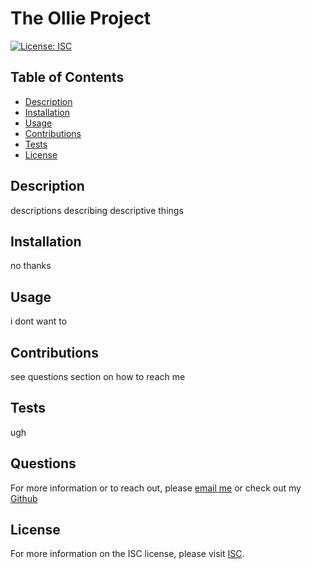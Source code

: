 # The Ollie Project
  [![License: ISC](https://img.shields.io/badge/License-ISC-blue.svg)](https://opensource.org/licenses/ISC)
    

  ## Table of Contents
  - [Description](#description)
  - [Installation](#installation)
  - [Usage](#usage)
  - [Contributions](#contributions)
  - [Tests](#tests)
  - [License](#license)

## Description
descriptions describing descriptive things
## Installation
no thanks
## Usage
i dont want to
## Contributions
see questions section on how to reach me
## Tests
ugh
## Questions
For more information or to reach out, please [email me](mailto:hall.candice@outlook.com) or check out my [Github](https://github.com/candiecane7)

## License
For more information on the ISC license,
please visit [ISC](https://opensource.org/licenses/ISC).
